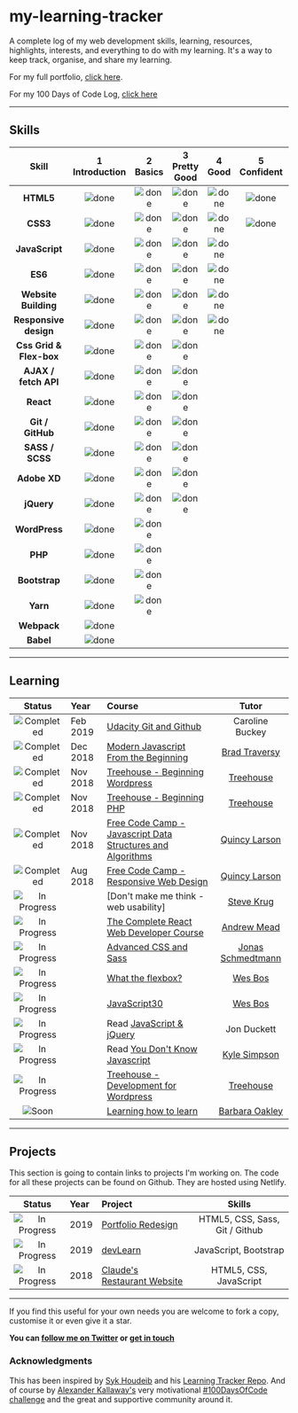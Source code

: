 # my-learning-tracker

A complete log of my web development skills, learning, resources, highlights, interests, and everything to do with my learning. It's a way to keep track, organise, and share my learning.

For my full portfolio, [click here](https://paul-duvall.github.io/portfolio/ "https://paul-duvall.github.io/portfolio/").

For my 100 Days of Code Log, [click here](https://github.com/paul-duvall/100-days-of-code/blob/master/log-r2.md "https://github.com/paul-duvall/100-days-of-code/blob/master/log-r2.md")

----

## Skills

[done]: https://user-images.githubusercontent.com/29199184/32275438-8385f5c0-bf0b-11e7-9406-42265f71e2bd.png "Done"

|               Skill              | 1<br>Introduction | 2<br>Basics   | 3<br>Pretty Good     | 4<br> Good | 5<br>Confident | 6<br>Awesome    |
|:--------------------------------:|:-----------------:|:-------------:|:-------------:|:----------------:|:--------------:|:---------------:|
|**HTML5**                         | ![done][done]     | ![done][done] | ![done][done] | ![done][done]    | ![done][done]  |                 |
|**CSS3**                          | ![done][done]     | ![done][done] | ![done][done] | ![done][done]    | ![done][done]  |                 |
|**JavaScript**                    | ![done][done]     | ![done][done] | ![done][done] | ![done][done]    |                |                 |
|**ES6**                           | ![done][done]     | ![done][done] | ![done][done] | ![done][done]    |                |                 |
|**Website Building**              | ![done][done]     | ![done][done] | ![done][done] | ![done][done]    |                |                 |
|**Responsive design**             | ![done][done]     | ![done][done] | ![done][done] | ![done][done]    |                |                 |
|**Css Grid & Flex-box**           | ![done][done]     | ![done][done] | ![done][done] |                  |                |                 |
|**AJAX / fetch API**              | ![done][done]     | ![done][done] | ![done][done] |                  |                |                 |
|**React**                         | ![done][done]     | ![done][done] | ![done][done] |                  |                |                 |
|**Git / GitHub**                  | ![done][done]     | ![done][done] | ![done][done] |                  |                |                 |
|**SASS / SCSS**                   | ![done][done]     | ![done][done] | ![done][done] |                  |                |                 |
|**Adobe XD**                      | ![done][done]     | ![done][done] | ![done][done] |                  |                |                 |
|**jQuery**                        | ![done][done]     | ![done][done] | ![done][done] |                  |                |                 |
|**WordPress**                     | ![done][done]     | ![done][done] |               |                  |                |                 |
|**PHP**                           | ![done][done]     | ![done][done] |               |                  |                |                 |
|**Bootstrap**                     | ![done][done]     | ![done][done] |               |                  |                |                 |
|**Yarn**                          | ![done][done]     | ![done][done] |               |                  |                |                 |
|**Webpack**                       | ![done][done]     |               |               |                  |                |                 |
|**Babel**                         | ![done][done]     |               |               |                  |                |                 |

----

## Learning

[//]: # (Status images)

[Completed]: https://user-images.githubusercontent.com/29199184/32275438-8385f5c0-bf0b-11e7-9406-42265f71e2bd.png "Completed"
[In Progress]: https://user-images.githubusercontent.com/29199184/34462881-7305ddac-ee4d-11e7-9b57-589424820da4.png "In Progress"
[Soon]: https://user-images.githubusercontent.com/29199184/34462916-d5c37bd4-ee4d-11e7-9f4a-d57f2243281b.png "Soon"

|            Status           |   Year   | Course                                                          |                Tutor                        |
|:---------------------------:|:---------|:----------------------------------------------------------------|:-------------------------------------------:|
| ![Completed][Completed]     | Feb 2019 | [Udacity Git and Github]                                        | Caroline Buckey       |
| ![Completed][Completed]     | Dec 2018 | [Modern Javascript From the Beginning]                          | [Brad Traversy]                                   |
| ![Completed][Completed]     | Nov 2018 | [Treehouse - Beginning Wordpress]                               | [Treehouse]                                   |
| ![Completed][Completed]     | Nov 2018 | [Treehouse - Beginning PHP]                                     | [Treehouse]                                   |
| ![Completed][Completed]     | Nov 2018 | [Free Code Camp - Javascript Data Structures and Algorithms]    | [Quincy Larson]                                   |
| ![Completed][Completed]     | Aug 2018 | [Free Code Camp - Responsive Web Design]                        | [Quincy Larson]              |
| ![In Progress][In Progress] |          | [Don't make me think - web usability]                           | [Steve Krug]         |
| ![In Progress][In Progress] |          | [The Complete React Web Developer Course]                       | [Andrew Mead]         |
| ![In Progress][In Progress]               |          | [Advanced CSS and Sass]                                         | [Jonas Schmedtmann]         |
| ![In Progress][In Progress] |          | [What the flexbox?]                                             | [Wes Bos]                                   |
| ![In Progress][In Progress] |          | [JavaScript30]                                                  | [Wes Bos]                                   |
| ![In Progress][In Progress] |          | Read [JavaScript & jQuery]                                      | Jon Duckett                                 |
| ![In Progress][In Progress] |          | Read [You Don't Know Javascript]                                | [Kyle Simpson]                                 |
| ![In Progress][In Progress] |          | [Treehouse - Development for Wordpress]                         | [Treehouse]                                 |
| ![Soon][Soon]               |          | [Learning how to learn]                                         | [Barbara Oakley]      |

[//]: # (Reference links to courses)

[Learning how to learn]: https://www.coursera.org/learn/learning-how-to-learn/home/welcome
[Treehouse - Beginning WordPress]: https://teamtreehouse.com/tracks/beginning-wordpress
[Treehouse - Development for WordPress]: https://teamtreehouse.com/tracks/development-for-wordpress
[Treehouse - Beginning PHP]: https://teamtreehouse.com/tracks/beginning-php
[The Complete React Web Developer Course]: https://www.udemy.com/react-2nd-edition/
[Advanced CSS and Sass]: https://www.udemy.com/advanced-css-and-sass/
[Modern Javascript From the Beginning]: https://www.udemy.com/modern-javascript-from-the-beginning/
[What the flexbox?]: https://flexbox.io/
[You Don't know JavaScript]: https://github.com/getify/You-Dont-Know-JS
[JavaScript30]: https://javascript30.com/
[JavaScript & jQuery]: http://javascriptbook.com/
[Free Code Camp - Javascript Data Structures and Algorithms]: https://learn.freecodecamp.org/
[Free Code Camp - Responsive Web Design]: https://learn.freecodecamp.org/
[Udacity Git and Github]: https://eu.udacity.com/course/how-to-use-git-and-github--ud775/

[Workflow Tools for Web Developers]: https://www.lynda.com/Web-Design-tutorials/Workflow-Tools-Web-Development/533305-2.html
[Learn Enough Command Line to Be Dangerous]: https://www.learnenough.com/command-line-tutorial

[//]: # (Reference links to tutors)

[Barbara Oakley]: https://twitter.com/barbaraoakley
[Treehouse]: https://teamtreehouse.com/home
[Andrew Mead]: https://twitter.com/andrew_j_mead
[Kyle Simpson]: https://twitter.com/getify
[Jonas Schmedtmann]: https://twitter.com/jonasschmedtman
[Brad Traversy]: https://twitter.com/traversymedia
[Wes Bos]: https://twitter.com/wesbos
[Quincy Larson]: https://twitter.com/ossia
[Steve Krug]: https://twitter.com/skrug

----

## Projects

This section is going to contain links to projects I'm working on. The code for all these projects can be found on Github. They are hosted using Netlify.

[//]: # (Status images)

[Completed]: https://user-images.githubusercontent.com/29199184/32275438-8385f5c0-bf0b-11e7-9406-42265f71e2bd.png "Completed"
[In Progress]: https://user-images.githubusercontent.com/29199184/34462881-7305ddac-ee4d-11e7-9b57-589424820da4.png "In Progress"
[Soon]: https://user-images.githubusercontent.com/29199184/34462916-d5c37bd4-ee4d-11e7-9f4a-d57f2243281b.png "Soon"

|            Status           |   Year   | Project                                                         | Skills                    |
|:---------------------------:|:---------|:----------------------------------------------------------------|:-------------------------:|
|![In Progress][In Progress]  | 2019     | [Portfolio Redesign]                                            | HTML5, CSS, Sass, Git / Github    |
|![In Progress][In Progress]  | 2019     | [devLearn]                                                      | JavaScript, Bootstrap    |
|![In Progress][In Progress]  | 2018     | [Claude's Restaurant Website]                                   | HTML5, CSS, JavaScript  |


[//]: # (Reference links to project files)

[Claude's Restaurant Website]: https://wonderful-wilson-e250a9.netlify.com/
[Portfolio Redesign]: https://wizardly-snyder-0678f7.netlify.com/#
[devLearn]: https://boring-bohr-ee6bf1.netlify.com/

----

If you find this useful for your own needs you are welcome to fork a copy, customise it or even give it a star.

**You can [follow me on Twitter](https://twitter.com/Paul_Duvall "@Paul_Duvall") or [get in touch](https://paul-duvall.github.io/portfolio/#contact "My contact section | Portfolio")**

### Acknowledgments

This has been inspired by [Syk Houdeib](https://twitter.com/Syknapse) and his [Learning Tracker Repo](https://github.com/Syknapse/My-Learning-Tracker-first-ten-months). And of course by [Alexander Kallaway's](https://twitter.com/ka11away) very motivational [#100DaysOfCode challenge](https://github.com/Kallaway/100-days-of-code) and the great and supportive community around it.
